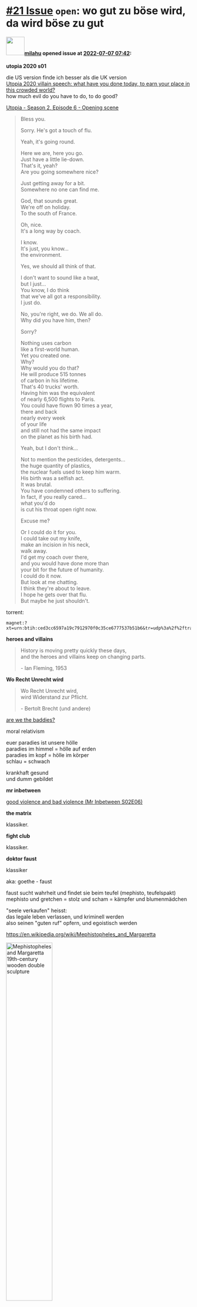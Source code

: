 # [\#21 Issue](https://github.com/milahu/alchi/issues/21) `open`: wo gut zu böse wird, da wird böse zu gut

#### <img src="https://private-avatars.githubusercontent.com/u/12958815?jwt=eyJhbGciOiJIUzI1NiIsInR5cCI6IkpXVCJ9.eyJpc3MiOiJnaXRodWIuY29tIiwiYXVkIjoicmF3LmdpdGh1YnVzZXJjb250ZW50LmNvbSIsImtleSI6ImtleTEiLCJleHAiOjE3MzQ2NTYyMjAsIm5iZiI6MTczNDY1NTAyMCwicGF0aCI6Ii91LzEyOTU4ODE1In0.gNRkYbc2s1ZZSqkuSJ21Iovc8EwSLN_Ll51J4GeGe20&v=4" width="50">[milahu](https://github.com/milahu) opened issue at [2022-07-07 07:42](https://github.com/milahu/alchi/issues/21):

**utopia 2020 s01**

die US version finde ich besser als die UK version  
[Utopia 2020 villain speech: what have you done today, to earn your
place in this crowded
world?](https://www.youtube.com/watch?v=Y2QNnoqc3XU#title=Utopia%202020%20villain%20speech)  
how much evil do you have to do, to do good?

[Utopia - Season 2, Episode 6 - Opening
scene](https://www.youtube.com/watch?v=rcx-nf3kH_M)

> Bless you.
>
> Sorry. He's got a touch of flu.
>
> Yeah, it's going round.
>
> Here we are, here you go.  
> Just have a little lie-down.  
> That's it, yeah?  
> Are you going somewhere nice?
>
> Just getting away for a bit.  
> Somewhere no one can find me.
>
> God, that sounds great.  
> We're off on holiday.  
> To the south of France.
>
> Oh, nice.  
> It's a long way by coach.
>
> I know.  
> It's just, you know...  
> the environment.
>
> Yes, we should all think of that.
>
> I don't want to sound like a twat,  
> but I just...  
> You know, I do think  
> that we've all got a responsibility.  
> I just do.
>
> No, you're right, we do. We all do.  
> Why did you have him, then?
>
> Sorry?
>
> Nothing uses carbon  
> like a first-world human.  
> Yet you created one.  
> Why?  
> Why would you do that?  
> He will produce 515 tonnes  
> of carbon in his lifetime.  
> That's 40 trucks' worth.  
> Having him was the equivalent  
> of nearly 6,500 flights to Paris.  
> You could have flown 90 times a year,  
> there and back  
> nearly every week  
> of your life  
> and still not had the same impact  
> on the planet as his birth had.
>
> Yeah, but I don't think...
>
> Not to mention the pesticides, detergents...  
> the huge quantity of plastics,  
> the nuclear fuels used to keep him warm.  
> His birth was a selfish act.  
> It was brutal.  
> You have condemned others to suffering.  
> In fact, if you really cared...  
> what you'd do  
> is cut his throat open right now.
>
> Excuse me?
>
> Or I could do it for you.  
> I could take out my knife,  
> make an incision in his neck,  
> walk away.  
> I'd get my coach over there,  
> and you would have done more than  
> your bit for the future of humanity.  
> I could do it now.  
> But look at me chatting.  
> I think they're about to leave.  
> I hope he gets over that flu.  
> But maybe he just shouldn't.

torrent:

    magnet:?xt=urn:btih:ced3cc6597a19c7912970f0c35ce6777537b51b6&tr=udp%3a%2f%2ftracker.opentrackr.org%3a1337%2fannounce

**heroes and villains**

> History is moving pretty quickly these days,  
> and the heroes and villains keep on changing parts.
>
> \- Ian Fleming, 1953

**Wo Recht Unrecht wird**

> Wo Recht Unrecht wird,  
> wird Widerstand zur Pflicht.
>
> \- Bertolt Brecht (und andere)

[are we the
baddies?](https://www.youtube.com/watch?v=hn1VxaMEjRU#title=Are%20we%20the%20Baddies?%20Mitchell%20and%20Webb%20Funny%20Nazi%20Scetch)

moral relativism

euer paradies ist unsere hölle  
paradies im himmel = hölle auf erden  
paradies im kopf = hölle im körper  
schlau = schwach

krankhaft gesund  
und dumm gebildet

**mr inbetween**

[good violence and bad violence (Mr Inbetween
S02E06)](https://www.youtube.com/watch?v=340vzOa8pYo#title=good%20violence%20and%20bad%20violence%20(Mr%20Inbetween%20S02E06))

**the matrix**

klassiker.

**fight club**

klassiker.

**doktor faust**

klassiker

aka: goethe - faust

faust sucht wahrheit und findet sie beim teufel (mephisto,
teufelspakt)  
mephisto und gretchen = stolz und scham = kämpfer und blumenmädchen

"seele verkaufen" heisst:  
das legale leben verlassen, und kriminell werden  
also seinen "guten ruf" opfern, und egoistisch werden

<https://en.wikipedia.org/wiki/Mephistopheles_and_Margaretta>

<img title="Mephistopheles and Margaretta  19th-century wooden double sculpture" src="https://user-images.githubusercontent.com/12958815/177718602-943af214-24be-4209-82cc-18e6fa5d04c1.jpg" width="50%">

------------------------------------------------------------------------

\[Export of Github issue for
[milahu/alchi](https://github.com/milahu/alchi).\]
